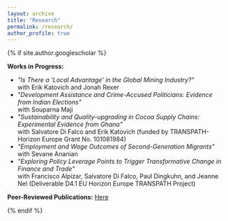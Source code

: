 ```yaml
---
layout: archive
title: "Research"
permalink: /research/
author_profile: true
---
```


{% if site.author.googlescholar %}
<div class="wordwrap">
  <strong>Works in Progress:</strong>
</div>

<ul>
  <li>
    <em>"Is There a 'Local Advantage' in the Global Mining Industry?"</em>
    <br> with Erik Katovich and Jonah Rexer
  </li>
  
  <li>
    <em>"Development Assistance and Crime-Accused Politicians: Evidence from Indian Elections"</em>
    <br> with Souparna Maji
  </li>

  <li>
    <em>"Sustainability and Quality-upgrading in Cocoa Supply Chains: Experimental Evidence from Ghana"</em> 
    <br> with Salvatore Di Falco and Erik Katovich (funded by TRANSPATH- Horizon Europe Grant No. 101081984)
  </li>

  <li>
    <em>"Employment and Wage Outcomes of Second-Generation Migrants"</em>
    <br> with Sevane Ananian
  </li>

  <!-- Uncomment the entry below if you want to include it -->
  <!--
  <li>
    U. Das, 
    <em>"Impact of CCTs on Female Education and Labour Market Outcomes: Evidence from Kanyashree Prakalpa of West Bengal, India"</em>
  </li>
  -->

  <li>
    <em>"Exploring Policy Leverage Points to Trigger Transformative Change in Finance and Trade"</em> 
    <br> with Francisco Alpízar, Salvatore Di Falco, Paul Dingkuhn, and Jeanne Nel (Deliverable D4.1 EU Horizon Europe TRANSPATH Project) 
  </li>

</ul>

<div class="wordwrap">
<strong>Peer-Reviewed Publications:</strong> <a href="{https://utsoree.github.io/publications/}">Here</a>
     
</div>


{% endif %}



